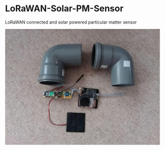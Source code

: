 # LoRaWAN-Solar-PM-Sensor
LoRaWAN connected and solar powered particular matter sensor

![alt text](https://github.com/CargoBikoMeter/LoRaWAN-Solar-PM-Sensor/blob/master/images/LoRaWAN-Solar-PM-Sensor--parts.jpg)
